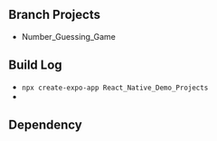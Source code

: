 ## Branch Projects

- Number_Guessing_Game

## Build Log

- `npx create-expo-app React_Native_Demo_Projects`
-

## Dependency
